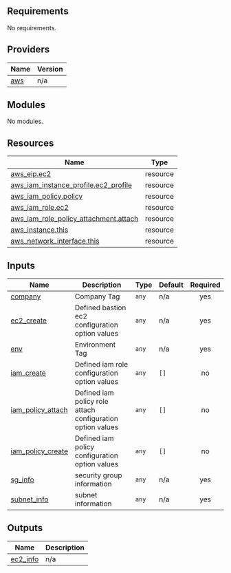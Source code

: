 <!-- BEGIN_TF_DOCS -->
## Requirements

No requirements.

## Providers

| Name | Version |
|------|---------|
| <a name="provider_aws"></a> [aws](#provider\_aws) | n/a |

## Modules

No modules.

## Resources

| Name | Type |
|------|------|
| [aws_eip.ec2](https://registry.terraform.io/providers/hashicorp/aws/latest/docs/resources/eip) | resource |
| [aws_iam_instance_profile.ec2_profile](https://registry.terraform.io/providers/hashicorp/aws/latest/docs/resources/iam_instance_profile) | resource |
| [aws_iam_policy.policy](https://registry.terraform.io/providers/hashicorp/aws/latest/docs/resources/iam_policy) | resource |
| [aws_iam_role.ec2](https://registry.terraform.io/providers/hashicorp/aws/latest/docs/resources/iam_role) | resource |
| [aws_iam_role_policy_attachment.attach](https://registry.terraform.io/providers/hashicorp/aws/latest/docs/resources/iam_role_policy_attachment) | resource |
| [aws_instance.this](https://registry.terraform.io/providers/hashicorp/aws/latest/docs/resources/instance) | resource |
| [aws_network_interface.this](https://registry.terraform.io/providers/hashicorp/aws/latest/docs/resources/network_interface) | resource |

## Inputs

| Name | Description | Type | Default | Required |
|------|-------------|------|---------|:--------:|
| <a name="input_company"></a> [company](#input\_company) | Company Tag | `any` | n/a | yes |
| <a name="input_ec2_create"></a> [ec2\_create](#input\_ec2\_create) | Defined bastion ec2 configuration option values | `any` | n/a | yes |
| <a name="input_env"></a> [env](#input\_env) | Environment Tag | `any` | n/a | yes |
| <a name="input_iam_create"></a> [iam\_create](#input\_iam\_create) | Defined iam role configuration option values | `any` | `[]` | no |
| <a name="input_iam_policy_attach"></a> [iam\_policy\_attach](#input\_iam\_policy\_attach) | Defined iam policy role attach configuration option values | `any` | `[]` | no |
| <a name="input_iam_policy_create"></a> [iam\_policy\_create](#input\_iam\_policy\_create) | Defined iam policy configuration option values | `any` | `[]` | no |
| <a name="input_sg_info"></a> [sg\_info](#input\_sg\_info) | security group information | `any` | n/a | yes |
| <a name="input_subnet_info"></a> [subnet\_info](#input\_subnet\_info) | subnet information | `any` | n/a | yes |

## Outputs

| Name | Description |
|------|-------------|
| <a name="output_ec2_info"></a> [ec2\_info](#output\_ec2\_info) | n/a |
<!-- END_TF_DOCS -->